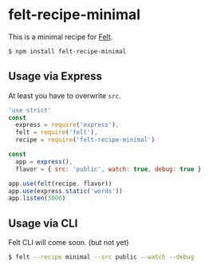 # felt-recipe-minimal

This is a minimal recipe for [Felt](https://github.com/cognitom/felt).

```bash
$ npm install felt-recipe-minimal
```

## Usage via Express

At least you have to overwrite `src`.

```javascript
'use strict'
const
  express = require('express'),
  felt = require('felt'),
  recipe = require('felt-recipe-minimal')

const
  app = express(),
  flavor = { src: 'public', watch: true, debug: true }

app.use(felt(recipe, flavor))
app.use(express.static('words'))
app.listen(3000)
```

## Usage via CLI

Felt CLI will come soon. (but not yet)

```bash
$ felt --recipe minimal --src public --watch --debug
```
